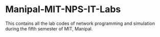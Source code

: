 # Manipal-MIT-NPS-IT-Labs
This contains all the lab codes of network programming and simulation during the fifth semester of MIT, Manipal.
